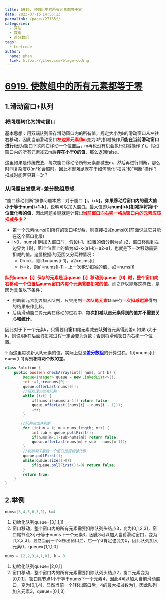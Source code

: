 ```yaml
---
title: 6919. 使数组中的所有元素都等于零
date: 2023-07-15 14:55:13
permalink: /pages/27f35f/
categories:
  - 算法
  - 数组
  - 差分数组
tags:
  - Leetcode
author: 
  name: phan
  link: https://gitee.com/blage-coding
---
```

# [6919. 使数组中的所有元素都等于零](https://leetcode.cn/problems/apply-operations-to-make-all-array-elements-equal-to-zero/)

## 1.滑动窗口+队列

### 将问题转化为滑动窗口

基本思想：用双端队列保存滑动窗口内的所有值，规定大小为k的滑动窗口从左往右移动，因此当前滑动窗口<font color="red">**左边界元素值m**</font>变为0的扣减操作**只能在当前滑动窗口进行**(因为窗口下次向右移动一个位置后，m再也没有机会执行扣减操作了)。假设窗口内的所有元素减去m后**存在小于0的值**，那么返回false。

这里如果是传统做法，每次窗口移动令所有元素都减去m，然后再进行判断，那么时间复杂度O(m*k)会超时。因此本题难点就在于如何简化“扣减”和“判断”操作？扣减时能否只算一次？

### 从问题出发思考+差分数组思想

“窗口移动判断”操作问题本质：对于窗口【i，i+k】，**如果移动后窗口内的最大值小于等于num\[i+1+k**\]，说明可以加入窗口。最大值即为**num\[i+k\]扣减掉将第i个位置化零的值**，因此问题关键就是计算出<font color="red">**当前窗口向右移一格后窗口内的元素应该扣减多少**</font>？

- 第一个元素nums[0]所在的窗口移动后，则直接扣减nums\[0\](前面说过它只能在这个窗口化零)
- i>0，nums\[i\]刚加入窗口时，假设i-1，i位置的值分别为a1,a2，窗口移动到左边界为 i 时，第i个位置上的值为a2-k-(a1-k)=a2-a1，也就是下一次移动需要扣减的值。这里根据i的范围又分两种情况：
  - 0<i<k，则a1=nums\[i-1\]，a2=nums\[i\]
  - i>=k，则a1=nums\[i-1\] - 上一次移动扣减的值，a2=nums\[i\]

<font color="red">**队列queue【i】保存的元素是当queue【i】移动到queue【0】时，整个窗口向右移动一个位置后nums窗口内每个元素需要扣减的值**</font>。而之所以能够这样做，是因为具备以下条件：

- 判断新元素能否加入队列，只会用到<font color="red">**一次队尾元素**</font>tail进行<font color="red">**一次扣减运算**</font>得到的结果来作比较。
- 后续滑动窗口内元素在移动的过程中，**每次扣减队首元素得到的值并不需要关心和统计**。

因此对于下一个元素k，只需要用**窗口**尾元素减去**队列**首元素得到差n,如果n大于k，则说明k在后面的扣减过程一定会变为负数；否则将滑动窗口向右移一个位置。

✨而这里每次新入队元素的值，实际上就是<font color="blue">**差分数组**</font>的计算过程。f\[i\]=nums\[i\]-nums\[i-1\]得到**相邻两个数的差**。

```java
class Solution {
    public boolean checkArray(int[] nums, int k) {
        Deque<Integer> queue = new LinkedList<>();
        int i=1,pre=nums[0];
        queue.offerLast(nums[0]);
        //预处理先填满队列
        while (i<k) {
            if(nums[i]<nums[i-1]) return false;
            queue.offerLast((nums[i] - nums[i - 1]));
            i++;
        }
        
       //队列进出并判断
        for (int m = k; m < nums.length; m++) {
            int sub = queue.pollFirst();
            if(nums[m-1]-sub>nums[m]) return false;
            queue.offerLast(nums[m] + sub - nums[m-1]);
        }
        //判断剩下最后一个窗口是否能够化零
        queue.pollFirst();
        while(queue.size()>0){
            if(queue.pollFirst()!=0) return false;
        }
        return true;
    }
}
```

## 2.举例

```java
nums=[3,4,5,6,3,2]，k=4
```

1. 初始化队列queue=[3,1,1,1]
2. 窗口移动，整个窗口内的所有元素需要扣除队列头结点3，变为[0,1,2,3]，窗口尾节点3小于等于nums下一个元素3，因此3可以加入当前滑动窗口，变为[1,2,3,3]，显然当前一个3移出窗口后，后一个3肯定也变为0，因此队列加入元素0，queue=[1,1,1,0]

```java
nums = [2,2,3,4,1,0], k = 3
```

1. 初始化队列queue=[2,0,1]
2. 窗口移动，整个窗口内的所有元素需要扣除队列头结点2，窗口元素变为[0,0,1]，窗口尾节点1小于等于nums下一个元素4，因此4可以加入当前滑动窗口，变为[0,1,4]，显然当前一个1移出窗口后，4的最大扣减数为1，因此队列加入元素3，queue=[0,1,3]